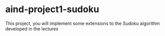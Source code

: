 # aind-project1-sudoku
This project, you will implement some extensions to the Sudoku algorithm developed in the lectures
